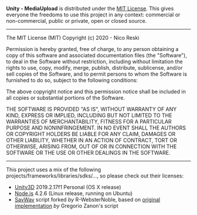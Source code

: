 **Unity - MediaUpload** is distributed under the [MIT License](https://en.wikipedia.org/wiki/MIT_License). This gives everyone the freedoms to use this project in any context: commercial or non-commercial, public or private, open or closed source.

---

The MIT License (MIT)
Copyright (c) 2020 - Nico Reski

Permission is hereby granted, free of charge, to any person obtaining a copy of this software and associated documentation files (the "Software"), to deal in the Software without restriction, including without limitation the rights to use, copy, modify, merge, publish, distribute, sublicense, and/or sell copies of the Software, and to permit persons to whom the Software is furnished to do so, subject to the following conditions:

The above copyright notice and this permission notice shall be included in all copies or substantial portions of the Software.

THE SOFTWARE IS PROVIDED "AS IS", WITHOUT WARRANTY OF ANY KIND, EXPRESS OR IMPLIED, INCLUDING BUT NOT LIMITED TO THE WARRANTIES OF MERCHANTABILITY, FITNESS FOR A PARTICULAR PURPOSE AND NONINFRINGEMENT. IN NO EVENT SHALL THE AUTHORS OR COPYRIGHT HOLDERS BE LIABLE FOR ANY CLAIM, DAMAGES OR OTHER LIABILITY, WHETHER IN AN ACTION OF CONTRACT, TORT OR OTHERWISE, ARISING FROM, OUT OF OR IN CONNECTION WITH THE SOFTWARE OR THE USE OR OTHER DEALINGS IN THE SOFTWARE.

---

This project uses a mix of the following projects/frameworks/libraries/sdks/..., so please check out their licenses:

* [Unity3D](https://unity.com) 2019.2.17f1 Personal (OS X release)
* [Node.js](https://nodejs.org/en/) 4.2.6 (Linux release, running on Ubuntu)
* [SavWav](https://gist.github.com/R-WebsterNoble/70614880b0d3940d3b2b741fbbb311a2) script forked *by* R-WebsterNoble, based on [original implementation](http://forum.unity3d.com/threads/119295-Writing-AudioListener.GetOutputData-to-wav-problem?p=806734&viewfull=1#post806734) *by* Gregorio Zanon's script
